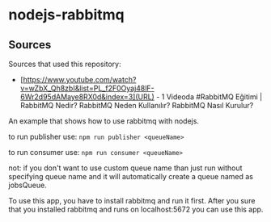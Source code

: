 # nodejs-rabbitmq

## Sources

Sources that used this repository:
- [https://www.youtube.com/watch?v=wZbX_Qh8zbI&list=PL_f2F0Oyaj48lF-6Wr2d95dAMaye8RX0d&index=3](URL) - 1 Videoda #RabbitMQ Eğitimi | RabbitMQ Nedir? RabbitMQ Neden Kullanılır? RabbitMQ Nasıl Kurulur?

An example that shows how to use rabbitmq with nodejs.

to run publisher use: `npm run publisher <queueName>`
  
to run consumer use: `npm run consumer <queueName>`
  
not: if you don't want to use custom queue name than just run without specifying queue name and it will automatically create a queue named as jobsQueue.
  
To use this app, you have to install rabbitmq and run it first. After you sure that you installed rabbitmq and runs on localhost:5672 you can use this app.
